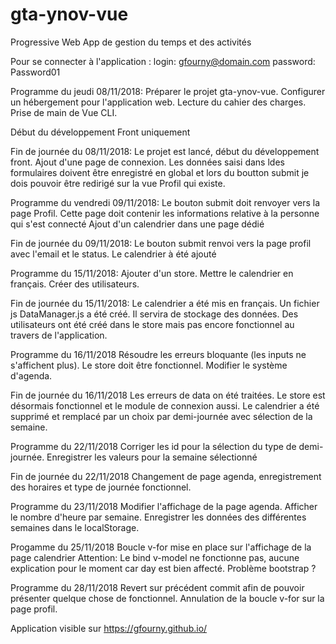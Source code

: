 # gta-ynov-vue

Progressive Web App de gestion du temps et des activités

Pour se connecter à l'application :
login: gfourny@domain.com
password: Password01

Programme du jeudi 08/11/2018:
Préparer le projet gta-ynov-vue. Configurer un hébergement pour l'application web.
Lecture du cahier des charges. Prise de main de Vue CLI. 

Début du développement Front uniquement

Fin de journée du 08/11/2018:
Le projet est lancé, début du développement front. Ajout d'une page de connexion. Les données saisi dans ldes formulaires doivent être enregistré en global et lors du boutton submit je dois pouvoir être redirigé sur la vue Profil qui existe.

Programme du vendredi 09/11/2018:
Le bouton submit doit renvoyer vers la page Profil. Cette page doit contenir les informations relative à la personne qui s'est connecté
Ajout d'un calendrier dans une page dédié

Fin de journée du 09/11/2018:
Le bouton submit renvoi vers la page profil avec l'email et le status. Le calendrier à été ajouté

Programme du 15/11/2018:
Ajouter d'un store. Mettre le calendrier en français. Créer des utilisateurs.

Fin de journée du 15/11/2018:
Le calendrier a été mis en français. Un fichier js DataManager.js a été créé. Il servira de stockage des données. Des utilisateurs ont été créé dans le store mais pas encore fonctionnel au travers de l'application.

Programme du 16/11/2018
Résoudre les erreurs bloquante (les inputs ne s'affichent plus). Le store doit être fonctionnel.
Modifier le système d'agenda.

Fin de journée du 16/11/2018
Les erreurs de data on été traitées. Le store est désormais fonctionnel et le module de connexion aussi.
Le calendrier a été supprimé et remplacé par un choix par demi-journée avec sélection de la semaine.

Programme du 22/11/2018
Corriger les id pour la sélection du type de demi-journée. Enregistrer les valeurs pour la semaine sélectionné

Fin de journée du 22/11/2018
Changement de page agenda, enregistrement des horaires et type de journée fonctionnel.

Programme du 23/11/2018
Modifier l'affichage de la page agenda. Afficher le nombre d'heure par semaine.
Enregistrer les données des différentes semaines dans le localStorage.

Progamme du 25/11/2018
Boucle v-for mise en place sur l'affichage de la page calendrier
Attention: Le bind v-model ne fonctionne pas, aucune explication pour le moment car day est bien affecté. Problème bootstrap ?

Programme du 28/11/2018
Revert sur précédent commit afin de pouvoir présenter quelque chose de fonctionnel. Annulation de la boucle v-for sur la page profil.

Application visible sur https://gfourny.github.io/

